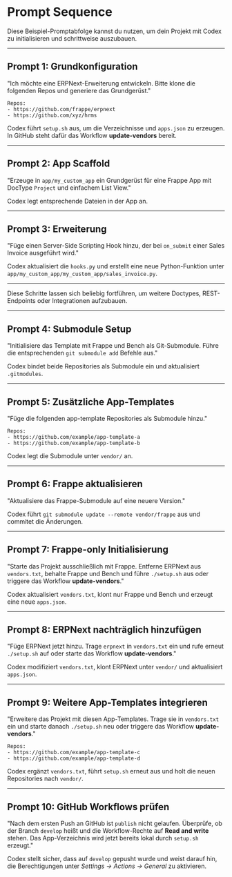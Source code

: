 # Prompt Sequence

Diese Beispiel-Promptabfolge kannst du nutzen, um dein Projekt mit Codex zu initialisieren und schrittweise auszubauen.

---

## Prompt 1: Grundkonfiguration

"Ich möchte eine ERPNext-Erweiterung entwickeln. Bitte klone die folgenden Repos und generiere das Grundgerüst."

```
Repos:
- https://github.com/frappe/erpnext
- https://github.com/xyz/hrms
```

Codex führt `setup.sh` aus, um die Verzeichnisse und `apps.json` zu erzeugen.
In GitHub steht dafür das Workflow **update-vendors** bereit.

---

## Prompt 2: App Scaffold

"Erzeuge in `app/my_custom_app` ein Grundgerüst für eine Frappe App mit DocType `Project` und einfachem List View."

Codex legt entsprechende Dateien in der App an.

---

## Prompt 3: Erweiterung

"Füge einen Server-Side Scripting Hook hinzu, der bei `on_submit` einer Sales Invoice ausgeführt wird." 

Codex aktualisiert die `hooks.py` und erstellt eine neue Python-Funktion unter `app/my_custom_app/my_custom_app/sales_invoice.py`.

---

Diese Schritte lassen sich beliebig fortführen, um weitere Doctypes, REST-Endpoints oder Integrationen aufzubauen.

---

## Prompt 4: Submodule Setup

"Initialisiere das Template mit Frappe und Bench als Git-Submodule. Führe die entsprechenden `git submodule add` Befehle aus."

Codex bindet beide Repositories als Submodule ein und aktualisiert `.gitmodules`.

---

## Prompt 5: Zusätzliche App-Templates

"Füge die folgenden app-template Repositories als Submodule hinzu."

```
Repos:
- https://github.com/example/app-template-a
- https://github.com/example/app-template-b
```

Codex legt die Submodule unter `vendor/` an.

---

## Prompt 6: Frappe aktualisieren

"Aktualisiere das Frappe-Submodule auf eine neuere Version."

Codex führt `git submodule update --remote vendor/frappe` aus und commitet die Änderungen.

---

## Prompt 7: Frappe-only Initialisierung

"Starte das Projekt ausschließlich mit Frappe. Entferne ERPNext aus `vendors.txt`, behalte Frappe und Bench und führe `./setup.sh` aus oder triggere das Workflow **update-vendors**."

Codex aktualisiert `vendors.txt`, klont nur Frappe und Bench und erzeugt eine neue `apps.json`.

---

## Prompt 8: ERPNext nachträglich hinzufügen

"Füge ERPNext jetzt hinzu. Trage `erpnext` in `vendors.txt` ein und rufe erneut `./setup.sh` auf oder starte das Workflow **update-vendors**."

Codex modifiziert `vendors.txt`, klont ERPNext unter `vendor/` und aktualisiert `apps.json`.

---

## Prompt 9: Weitere App-Templates integrieren

"Erweitere das Projekt mit diesen App-Templates. Trage sie in `vendors.txt` ein und starte danach `./setup.sh` neu oder triggere das Workflow **update-vendors**."

```
Repos:
- https://github.com/example/app-template-c
- https://github.com/example/app-template-d
```

Codex ergänzt `vendors.txt`, führt `setup.sh` erneut aus und holt die neuen Repositories nach `vendor/`.

---

## Prompt 10: GitHub Workflows prüfen

"Nach dem ersten Push an GitHub ist `publish` nicht gelaufen. Überprüfe, ob der Branch `develop` heißt und die Workflow-Rechte auf **Read and write** stehen. Das App-Verzeichnis wird jetzt bereits lokal durch `setup.sh` erzeugt."

Codex stellt sicher, dass auf `develop` gepusht wurde und weist darauf hin, die Berechtigungen unter *Settings → Actions → General* zu aktivieren.

